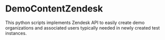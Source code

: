# DemoContentZendesk
This python scripts implements Zendesk API to easily create demo organizations and associated users typically needed in newly created test instances.
